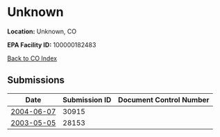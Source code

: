 # Unknown

**Location:** Unknown, CO

**EPA Facility ID:** 100000182483

[Back to CO Index](../../index.md)

## Submissions

| Date | Submission ID | Document Control Number |
|------|--------------|-------------------------|
| [2004-06-07](submissions/30915.md) | 30915 |  |
| [2003-05-05](submissions/28153.md) | 28153 |  |
